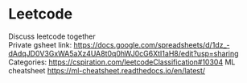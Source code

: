 # Leetcode

Discuss leetcode together <br>
Private gsheet link: https://docs.google.com/spreadsheets/d/1dz_-dAdqJD0V3GxWA5aXz4UA8t0q0hWJ0cG6XtI1aH8/edit?usp=sharing
Categories: https://cspiration.com/leetcodeClassification#10304
ML cheatsheet https://ml-cheatsheet.readthedocs.io/en/latest/
